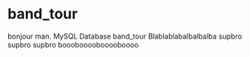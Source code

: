 # band_tour
bonjour man. 
MySQL Database band_tour
Blablablabalbalbalba
supbro supbro supbro
boooboooobooooboooo